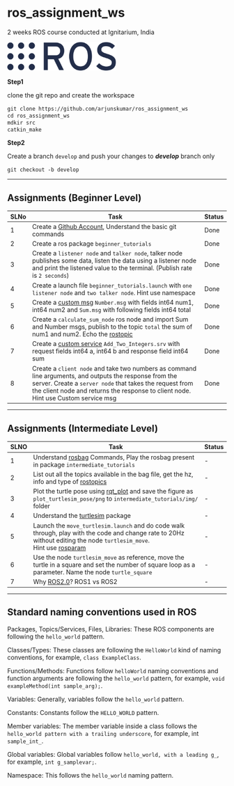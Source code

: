 # ros_assignment_ws
2 weeks ROS course conducted at Ignitarium, India

[<img src="res/ros_logo.png" width="250"/>](res/ros_logo.png)  

**Step1** 

clone the git repo and create the workspace

```
git clone https://github.com/arjunskumar/ros_assignment_ws
cd ros_assignment_ws
mdkir src
catkin_make
```

**Step2**

Create a branch `develop` and push your changes to ***develop*** branch only
```
git checkout -b develop
```
---
## Assignments (Beginner Level)
|  SLNo |  Task |   Status|   
|--- | --- | ---|
|  1 | Create a [Github Account](https://github.com/), Understand the basic git commands  | Done
| 2|  Create a ros package `beginner_tutorials` |  Done 
|  3 |Create a `listener node` and `talker node`, talker node publishes some data, listen the data using a listener node and print the listened value to the terminal. (Publish rate is `2 seconds`) | Done 
| 4 | Create a launch file `beginner_tutorials.launch` with `one listener node` and `two talker node`. Hint use namespace| Done 
|  5 | Create a [custom msg](http://wiki.ros.org/ROS/Tutorials/DefiningCustomMessages) `Number.msg` with fields int64 num1, int64 num2  and `Sum.msg` with following fields int64 total | Done
|  6 | Create a `calculate_sum_node` ros node and import Sum and Number msgs, publish to the topic `total` the sum of num1 and num2. Echo the [rostopic](http://wiki.ros.org/rostopic) | Done 
|  7 | Create a [custom service](http://wiki.ros.org/ROS/Tutorials/CreatingMsgAndSrv) `Add_Two_Integers.srv` with request fields int64 a, int64 b  and response field int64 sum | Done
|  8 | Create  a `client node` and take two numbers as command line arguments, and outputs the response from the server. Create a `server node` that takes the request from the client node and  returns the response to client node. Hint use Custom service msg | Done

---
## Assignments (Intermediate Level)

| SLNO | Task | Status |
|--- | --- | ---|
| 1 |  Understand [rosbag](http://wiki.ros.org/rosbag) Commands, Play the rosbag present in package `intermediate_tutorials` | - |
| 2 | List out all the topics available in the bag file, get the hz, info and type of [rostopics](http://wiki.ros.org/rostopic)| - |
| 3 | Plot the turtle pose using [rqt_plot](http://wiki.ros.org/rqt_plot) and save the figure as `plot_turtlesim_pose/png` to `intermediate_tutorials/img/` folder | - |
| 4 | Understand the [turtlesim](http://wiki.ros.org/turtlesim) package | - |
| 5 | Launch the `move_turtlesim.launch` and do code walk through, play with the code and change rate to 20Hz without editing the node `turtlesim_move`. </br> Hint use [rosparam](http://wiki.ros.org/rosparam) | - |
|6| Use the node `turtlesim_move` as reference, move the turtle in a square and set the number of square loop as a parameter. Name the node `turtle_square`| - | 
| 7 | Why [ROS2.0](https://index.ros.org/doc/ros2/)? ROS1 vs ROS2| - |

---
## Standard naming conventions used in ROS

Packages, Topics/Services, Files, Libraries: These ROS components are following the `hello_world` pattern.

Classes/Types: These classes are following the `HelloWorld` kind of naming conventions, for example, `class ExampleClass`.

Functions/Methods: Functions follow `helloWorld` naming conventions and function arguments are following the `hello_world` pattern, for example, `void exampleMethod(int sample_arg);`.

Variables: Generally, variables follow the `hello_world` pattern.

Constants: Constants follow the `HELLO_WORLD` pattern.

Member variables: The member variable inside a class follows the `hello_world pattern with a trailing underscore`, for example, int `sample_int_`.

Global variables: Global variables follow `hello_world, with a leading g_`, for example, `int g_samplevar;`.

Namespace: This follows the `hello_world` naming pattern.

